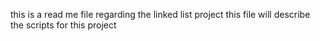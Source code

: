 this is a read me file regarding the linked list project
this file will describe the scripts for this project
